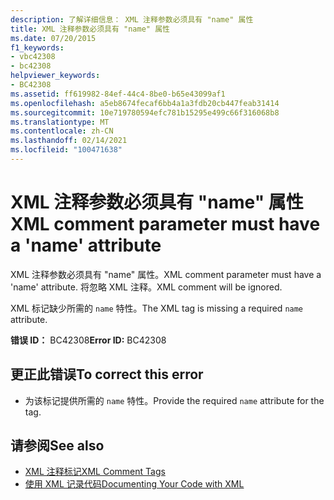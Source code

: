 ```yaml
---
description: 了解详细信息： XML 注释参数必须具有 "name" 属性
title: XML 注释参数必须具有 "name" 属性
ms.date: 07/20/2015
f1_keywords:
- vbc42308
- bc42308
helpviewer_keywords:
- BC42308
ms.assetid: ff619982-84ef-44c4-8be0-b65e43099af1
ms.openlocfilehash: a5eb8674fecaf6bb4a1a3fdb20cb447feab31414
ms.sourcegitcommit: 10e719780594efc781b15295e499c66f316068b8
ms.translationtype: MT
ms.contentlocale: zh-CN
ms.lasthandoff: 02/14/2021
ms.locfileid: "100471638"
---
```

# <a name="xml-comment-parameter-must-have-a-name-attribute"></a><span data-ttu-id="d86d7-103">XML 注释参数必须具有 "name" 属性</span><span class="sxs-lookup"><span data-stu-id="d86d7-103">XML comment parameter must have a 'name' attribute</span></span>

<span data-ttu-id="d86d7-104">XML 注释参数必须具有 "name" 属性。</span><span class="sxs-lookup"><span data-stu-id="d86d7-104">XML comment parameter must have a 'name' attribute.</span></span> <span data-ttu-id="d86d7-105">将忽略 XML 注释。</span><span class="sxs-lookup"><span data-stu-id="d86d7-105">XML comment will be ignored.</span></span>  
  
 <span data-ttu-id="d86d7-106">XML 标记缺少所需的 `name` 特性。</span><span class="sxs-lookup"><span data-stu-id="d86d7-106">The XML tag is missing a required `name` attribute.</span></span>  
  
 <span data-ttu-id="d86d7-107">**错误 ID：** BC42308</span><span class="sxs-lookup"><span data-stu-id="d86d7-107">**Error ID:** BC42308</span></span>  
  
## <a name="to-correct-this-error"></a><span data-ttu-id="d86d7-108">更正此错误</span><span class="sxs-lookup"><span data-stu-id="d86d7-108">To correct this error</span></span>  
  
- <span data-ttu-id="d86d7-109">为该标记提供所需的 `name` 特性。</span><span class="sxs-lookup"><span data-stu-id="d86d7-109">Provide the required `name` attribute for the tag.</span></span>  
  
## <a name="see-also"></a><span data-ttu-id="d86d7-110">请参阅</span><span class="sxs-lookup"><span data-stu-id="d86d7-110">See also</span></span>

- [<span data-ttu-id="d86d7-111">XML 注释标记</span><span class="sxs-lookup"><span data-stu-id="d86d7-111">XML Comment Tags</span></span>](../language-reference/xmldoc/index.md)
- [<span data-ttu-id="d86d7-112">使用 XML 记录代码</span><span class="sxs-lookup"><span data-stu-id="d86d7-112">Documenting Your Code with XML</span></span>](../programming-guide/program-structure/documenting-your-code-with-xml.md)
